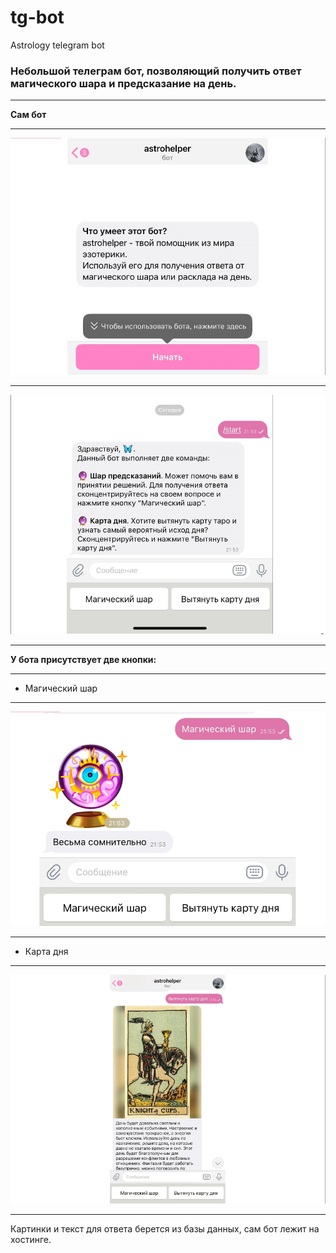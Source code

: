 # tg-bot
Astrology telegram bot
### Небольшой телеграм бот, позволяющий получить ответ магического шара и предсказание на день.
***
**Сам бот**
***
![Начальное сообщение пользователю](https://github.com/vorobushku/tg-bot/blob/main/2.png)
***
![Начальное сообщение пользователю](https://github.com/vorobushku/tg-bot/blob/main/2.1.png)
***
**У бота присутствует две кнопки:**
***
- Магический шар
***
![Магический шар](https://github.com/vorobushku/tg-bot/blob/main/2.2.png)
***
- Карта дня
***
![Карта дня](https://github.com/vorobushku/tg-bot/blob/main/2.3.png)
***
Картинки и текст для ответа берется из базы данных, сам бот лежит на хостинге.
